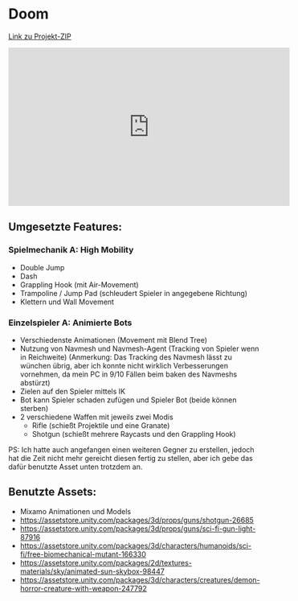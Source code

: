# Doom

[Link zu Projekt-ZIP](https://drive.google.com/file/d/1-YhK5-29c8zHMPKiEYqrhWaZnCrmTPML/view)

<iframe width="560" height="315" src="https://www.youtube.com/embed/tEITyKpA7VI?si=tzejIhyTG8GmEAuJ" title="YouTube video player" frameborder="0" allow="accelerometer; autoplay; clipboard-write; encrypted-media; gyroscope; picture-in-picture; web-share" referrerpolicy="strict-origin-when-cross-origin" allowfullscreen></iframe>

## Umgesetzte Features:

### Spielmechanik A: High Mobility
- Double Jump
- Dash
- Grappling Hook (mit Air-Movement)
- Trampoline / Jump Pad (schleudert Spieler in angegebene Richtung)
- Klettern und Wall Movement

### Einzelspieler A: Animierte Bots
- Verschiedenste Animationen (Movement mit Blend Tree)
- Nutzung von Navmesh und Navmesh-Agent (Tracking von Spieler wenn in Reichweite)
    (Anmerkung: Das Tracking des Navmesh lässt zu wünchen übrig, aber ich konnte nicht wirklich
    Verbesserungen vornehmen, da mein PC in 9/10 Fällen beim baken des Navmeshs abstürzt)
- Zielen auf den Spieler mittels IK
- Bot kann Spieler schaden zufügen und Spieler Bot (beide können sterben)
- 2 verschiedene Waffen mit jeweils zwei Modis
    - Rifle (schießt Projektile und eine Granate)
    - Shotgun (schießt mehrere Raycasts und den Grappling Hook)

PS: Ich hatte auch angefangen einen weiteren Gegner zu erstellen, 
jedoch hat die Zeit nicht mehr gereicht diesen fertig zu stellen, 
aber ich gebe das dafür benutzte Asset unten trotzdem an.

## Benutzte Assets:
- Mixamo Animationen und Models
- <https://assetstore.unity.com/packages/3d/props/guns/shotgun-26685>
- <https://assetstore.unity.com/packages/3d/props/guns/sci-fi-gun-light-87916>
- <https://assetstore.unity.com/packages/3d/characters/humanoids/sci-fi/free-biomechanical-mutant-166330>
- <https://assetstore.unity.com/packages/2d/textures-materials/sky/animated-sun-skybox-98447>
- <https://assetstore.unity.com/packages/3d/characters/creatures/demon-horror-creature-with-weapon-247792>
